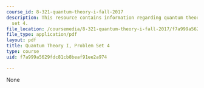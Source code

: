 ```yaml
---
course_id: 8-321-quantum-theory-i-fall-2017
description: This resource contains information regarding quantum theory I, problem
  set 4.
file_location: /coursemedia/8-321-quantum-theory-i-fall-2017/f7a999a5629fdc81cb8beaf91ee2a974_MIT8_321F17_Pset4.pdf
file_type: application/pdf
layout: pdf
title: Quantum Theory I, Problem Set 4
type: course
uid: f7a999a5629fdc81cb8beaf91ee2a974

---
```

None